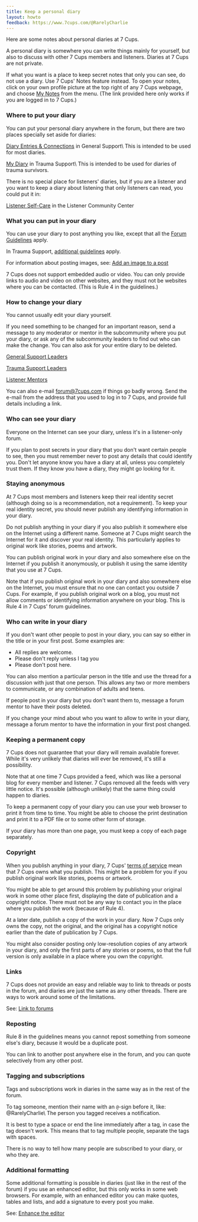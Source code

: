 ```yaml
---
title: Keep a personal diary
layout: howto
feedback: https://www.7cups.com/@RarelyCharlie
---
```

Here are some notes about personal diaries at 7 Cups.

A personal diary is somewhere you can write things mainly for yourself, but also to discuss with other
7 Cups members and listeners. Diaries at 7 Cups are not private.

If what you want is a place to keep secret notes that only you can see, do not use a diary. Use 7 Cups' Notes feature instead. To open your notes, click on your own profile picture at the top right of any 7 Cups webpage, and choose [My Notes](https://www.7cups.com/notes.php) from the menu. (The link provided here only works if you are logged in to 7 Cups.)

### Where to put your diary

You can put your personal diary anywhere in the forum, but there are two places specially
set aside for diaries:

[Diary Entries & Connections](https://www.7cups.com/forum/GeneralSupport_28/DiaryEntriesConnections_1597/) in General Support\\
This is intended to be used for most diaries.

[My Diary](https://www.7cups.com/forum/TraumaSupport_60/MyDiary_1301/) in Trauma Support\\
This is intended to be used for diaries of trauma survivors.

There is no special place for listeners' diaries, but if you are a listener and you want to
keep a diary about listening that only listeners can read, you could put it in:

[Listener Self-Care](https://www.7cups.com/forum/ListenerCommunityCenter_38/ListenerSelfCare_95/) in the Listener Community Center

### What you can put in your diary

You can use your diary to post anything you like, except that all the [Forum Guidelines](https://www.7cups.com/about/communityGuidelines.php#forum) apply.

In Trauma Support, [additional guidelines](https://www.7cups.com/home/trauma/#guidelines) apply.

For information about posting images, see: [Add an image to a post](https://rarelycharlie.github.io/howto/image) 

7 Cups does not support embedded audio or video. You can only provide links to audio and video
on other websites, and they must not be websites where you can be contacted. 
(This is Rule 4 in the guidelines.)

### How to change your diary

You cannot usually edit your diary yourself.

If you need something to be changed for an important reason, send a message to any moderator or mentor
in the subcommunity where you put your diary, or ask any of the subcommunity leaders to find out who 
can make the change. You can also ask for your entire diary to be deleted.

[General Support Leaders](https://www.7cups.com/home/generalsupport/#leaders)

[Trauma Support Leaders](https://www.7cups.com/home/trauma/#leaders)

[Listener Mentors](https://www.7cups.com/listener/listenerMentors.php)

You can also e-mail [forum@7cups.com](mailto:forum@7cups.com) if things go badly wrong. Send the e-mail from the address that you used to log in to 7 Cups, and provide full details including a link.

### Who can see your diary

Everyone on the Internet can see your diary, unless it's in a listener-only forum.

If you plan to post secrets in your diary that you don't want certain people to see, then you must remember
never to post any details that could identify you. Don't let anyone know you have a diary at all, unless you completely trust them. If they know you have a diary, they might go looking for it.

### Staying anonymous

At 7 Cups most members and listeners keep their real identity secret (although doing so is a recommendation, 
not a requirement). To keep your real identity secret, you should never publish any identifying information in your diary.

Do not publish anything in your diary if you also publish it somewhere else on the 
Internet using a different name. Someone at 7 Cups might search the Internet for it 
and discover your real identity. This particularly applies to original work like stories, poems and artwork.

You can publish original work in your diary and also somewhere else on the Internet 
if you publish it anonymously, or publish it using the same identity that you use at 7 Cups.

Note that if you publish original work in your diary and also somewhere else on the Internet,
you must ensure that no one can contact you outside 7 Cups. For example, if you publish original work on a blog, you must not allow comments or identifying information anywhere on your blog. This is Rule 4 in 7 Cups' forum guidelines.

### Who can write in your diary

If you don't want other people to post in your diary, you can say so either in the title or in your first post. Some examples are:

- All replies are welcome.
- Please don't reply unless I tag you
- Please don't post here.

You can also mention a particular person in the title and use the thread for a discussion with just that one person. This allows any two or more members to communicate, or any combination of adults and teens.

If people post in your diary but you don't want them to, message a forum mentor to have their posts deleted.

If you change your mind about who you want to allow to write in your diary, message a forum mentor 
to have the information in your first post changed.

### Keeping a permanent copy

7 Cups does not guarantee that your diary will remain available forever. While it's very unlikely 
that diaries will ever be removed, it's still a possibility.

Note that at one time 7 Cups provided a feed, which was like a personal blog for every member and listener. 7 Cups removed all the feeds with very little notice. It's possible (although unlikely) that the same thing could happen to diaries.

To keep a permanent copy of your diary you can use your web browser to print it from time to time. You might be able 
to choose the print destination and print it to a PDF file or to some other form of storage.  

If your diary has more than one page, you must keep a copy of each page separately.

### Copyright

When you publish anything in your diary, 7 Cups' [terms of service](https://www.7cups.com/Documents/TermsOfService/) mean that 7 Cups owns what you publish. This might be a problem for you if you publish original work like stories, poems or artwork.

You might be able to get around this problem by publishing your original work in some other place first,
displaying the date of publication and a copyright notice. There must not be any way to contact you in the place where you publish the work (because of Rule 4). 

At a later date, publish a copy of the work in your diary. Now 7 Cups only owns the copy, 
not the original, and the original has a copyright notice earlier than the date of publication by 7 Cups.

You might also consider posting only low-resolution copies of any artwork in your diary, 
and only the first parts of any stories or poems, so that the full version is only available 
in a place where you own the copyright.

### Links

7 Cups does not provide an easy and reliable way to link to threads or posts in the forum, 
and diaries are just the same as any other threads. There are ways to work around some of
the limitations.

See: [Link to forums](https://rarelycharlie.github.io/howto/forumlink )

### Reposting

Rule 8 in the guidelines means you cannot repost something from someone else's diary, because it would be a duplicate post.

You can link to another post anywhere else in the forum, and you can quote selectively from any other post.

### Tagging and subscriptions

Tags and subscriptions work in diaries in the same way as in the rest of the forum.

To tag someone, mention their name with an `@`-sign before it, like: @RarelyCharlie\\
The person you tagged receives a notification.

It is best to type a space or end the line immediately after a tag, in case the tag doesn't work. This means that to tag multiple people, separate the tags with spaces.

There is no way to tell how many people are subscribed to your diary, or who they are.

### Additional formatting

Some additional formatting is possible in diaries (just like in the rest of the forum) 
if you use an enhanced editor, but this only works in some web browsers. For example, 
with an enhanced editor you can make quotes, tables and lists, and add a signature to every post you make.

See: [Enhance the editor](https://rarelycharlie.github.io/howto/editor)
